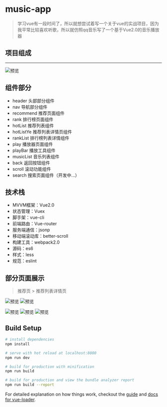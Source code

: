 # music-app

> 学习vue有一段时间了，所以就想尝试着写一个关于vue的实战项目，因为我平常比较喜欢听歌，所以就仿照qq音乐写了一个基于Vue2.0的音乐播放器

## 项目组成
---

![预览](https://github.com/LZJwrtj/musicwebApp/blob/master/static/img/vueMusic.png)

## 组件部分

- header 头部部分组件
- nav 导航部分组件
- recommend 推荐页面组件
- rank 排行榜页面组件
- hotList 推荐列表组件
- hotListYe 推荐列表详情页组件
- rankList 排行榜列表详情组件
- play 播放器页面组件
- playBar 播放工具组件
- musicList 音乐列表组件
- back 返回按钮组件
- scroll 滚动功能组件
- search 搜索页面组件（开发中...）

## 技术栈

- MVVM框架：Vue2.0
- 状态管理：Vuex
- 脚手架：vue-cli
- 前端路由：Vue-router
- 服务端通信：jsonp
- 移动端滚动库：better-scroll
- 构建工具：webpack2.0
- 源码：es6
- 样式：less
- 规范：eslint

## 部分页面展示

> 推荐页   > 推荐列表详情页

![预览](https://github.com/LZJwrtj/musicwebApp/blob/master/static/img/recommend.png)    ![预览](https://github.com/LZJwrtj/musicwebApp/blob/master/static/img/hotlist.png)

![预览](https://github.com/LZJwrtj/musicwebApp/blob/master/static/img/rank.png)       ![预览](https://github.com/LZJwrtj/musicwebApp/blob/master/static/img/play.png)        ![预览](https://github.com/LZJwrtj/musicwebApp/blob/master/static/img/musiclist.png)
## Build Setup

``` bash
# install dependencies
npm install

# serve with hot reload at localhost:8080
npm run dev

# build for production with minification
npm run build

# build for production and view the bundle analyzer report
npm run build --report
```

For detailed explanation on how things work, checkout the [guide](http://vuejs-templates.github.io/webpack/) and [docs for vue-loader](http://vuejs.github.io/vue-loader).
